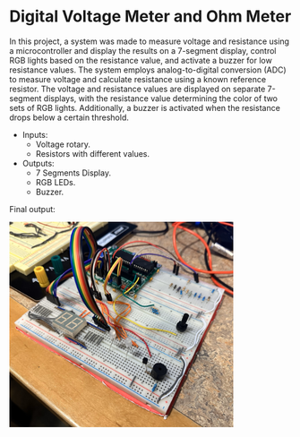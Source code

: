 # Digital Voltage Meter and Ohm Meter

In this project, a system was made to measure voltage and resistance using a microcontroller and display the results on a 7-segment display, control RGB lights based on the resistance value, and activate a buzzer for low resistance values. The system employs analog-to-digital conversion (ADC) to measure voltage and calculate resistance using a known reference resistor. The voltage and resistance values are displayed on separate 7-segment displays, with the resistance value determining the color of two sets of RGB lights. Additionally, a buzzer is activated when the resistance drops below a certain threshold.

- Inputs:
    - Voltage rotary.
    - Resistors with different values.
- Outputs:
    - 7 Segments Display.
    - RGB LEDs.
    - Buzzer.

Final output: 

<img src='./pictures/circuit_6.jpg' width='400'>
